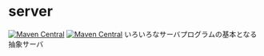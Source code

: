 server
=================


[![Maven Central](https://img.shields.io/maven-central/v/com.uchicom/server.svg)](http://search.maven.org/#search|ga|1|com.uchicom.server)
[![Maven Central](https://img.shields.io/github/license/uchicom/server.svg)](http://www.apache.org/licenses/LICENSE-2.0.txt)
いろいろなサーバプログラムの基本となる抽象サーバ
